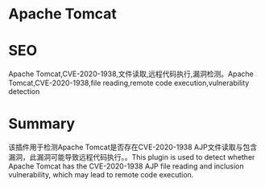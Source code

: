 # Apache Tomcat
# SEO
Apache Tomcat,CVE-2020-1938,文件读取,远程代码执行,漏洞检测。Apache Tomcat,CVE-2020-1938,file reading,remote code execution,vulnerability detection
# Summary
该插件用于检测Apache Tomcat是否存在CVE-2020-1938 AJP文件读取与包含漏洞，此漏洞可能导致远程代码执行。。This plugin is used to detect whether Apache Tomcat has the CVE-2020-1938 AJP file reading and inclusion vulnerability, which may lead to remote code execution.
